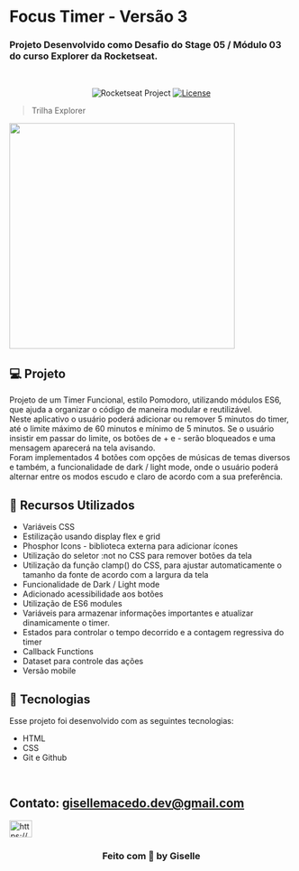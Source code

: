 # Focus Timer - Versão 3

### Projeto Desenvolvido como Desafio do Stage 05 / Módulo 03 do curso Explorer da Rocketseat.

<br/>

<p align="center">
  <img src="https://img.shields.io/static/v1?label=Rocketseat&message=Education&color=8257e5&labelColor=202024" alt="Rocketseat Project" />
  <a href="LICENSE"><img  src="https://img.shields.io/static/v1?label=License&message=MIT&color=8257e5&labelColor=202024" alt="License"></a>
</p>

> Trilha Explorer


<img src="./assets/img/mobile.gif" height="400px"/>

<br/>

## 💻 Projeto

Projeto de um Timer Funcional, estilo Pomodoro, utilizando módulos ES6, que ajuda a organizar o código de maneira modular e reutilizável. <br/> 
Neste aplicativo o usuário poderá adicionar ou remover 5 minutos do timer, até o limite máximo de 60 minutos e mínimo de 5 minutos. Se o usuário insistir em passar do limite, os botões de + e - serão bloqueados  e uma mensagem aparecerá na tela avisando. <br/>
Foram implementados 4 botões com opções de músicas de temas diversos e  também, a funcionalidade de dark / light mode, onde o usuário poderá alternar entre os modos escudo e claro de acordo com a sua preferência. 
<br/>

## 🚀 Recursos Utilizados

- Variáveis CSS
- Estilização usando display flex e grid
- Phosphor Icons - biblioteca externa para adicionar ícones
- Utilização do seletor :not no CSS para remover botões da tela
- Utilização  da função clamp() do CSS, para ajustar automaticamente o tamanho da fonte de acordo com a largura da tela
- Funcionalidade de Dark / Light mode
- Adicionado acessibilidade aos botões
- Utilização de ES6 modules
- Variáveis para armazenar informações importantes e atualizar dinamicamente o timer.
- Estados para controlar o tempo decorrido e a contagem regressiva do timer
- Callback Functions
- Dataset para controle das ações
- Versão mobile
  <br/>

## 🚀 Tecnologias

Esse projeto foi desenvolvido com as seguintes tecnologias:

- HTML
- CSS
- Git e Github

<br/>

## Contato: gisellemacedo.dev@gmail.com

<a href="https://www.linkedin.com/in/giselle-brasil-macedo-729113137/" target="_blank"><img src="https://raw.githubusercontent.com/rahuldkjain/github-profile-readme-generator/master/src/images/icons/Social/linked-in-alt.svg" alt="https://www.linkedin.com/in/giselle-brasil-macedo-729113137/" height="30" width="40" /></a>
<br/>




<h3 align="center">Feito com 💜 by Giselle</h3>
